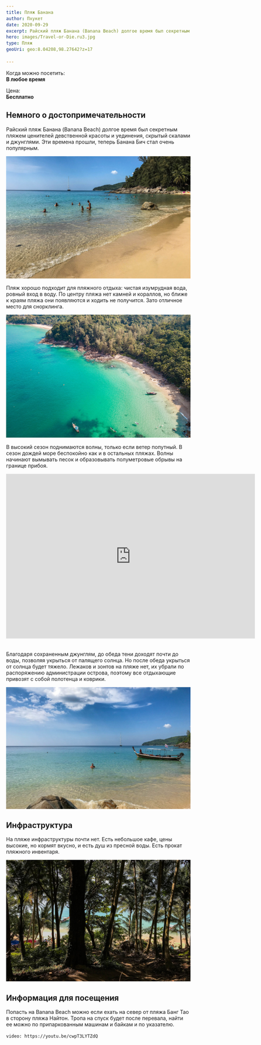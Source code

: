 ```yaml
---
title: Пляж Банана
author: Пхукет
date: 2020-09-29
excerpt: Райский пляж Банана (Banana Beach) долгое время был секретным пляжем ценителей девственной красоты и уединения, скрытый скалами и джунглями.
hero: images/Travel-or-Die.ru3.jpg
type: Пляж
geoUri: geo:8.04208,98.27642?z=17

---
```

Когда можно посетить:  
**В любое время**

Цена:  
**Бесплатно**

## Немного о достопримечательности
Райский пляж Банана (Banana Beach) долгое время был секретным пляжем ценителей девственной красоты и уединения, скрытый скалами и джунглями. Эти времена прошли, теперь Банана Бич стал очень популярным.

![Пляж Банана Banana Beach](images/Travel-or-Die.ru2.jpg "Источник Travel-or-Die")

Пляж хорошо подходит для пляжного отдыха: чистая изумрудная вода, ровный вход в воду. По центру пляжа нет камней и кораллов, но ближе к краям пляжа они появляются и ходить не получится. Зато отличное место для снорклинга.

![Пляж Банана Banana Beach](images/Travel-or-Die.ru.jpg "Источник Travel-or-Die")

В высокий сезон поднимаются волны, только если ветер попутный. В сезон дождей море беспокойно как и в остальных пляжах. Волны начинают вымывать песок и образовывать полуметровые обрывы на границе прибоя.

<iframe src="https://www.google.com/maps/embed?pb=!4v1607151417176!6m8!1m7!1sCAoSK0FGMVFpcE0tU3Y3TVBSekhueFlnbHBNcm5xRW4yY3NyNTlLODB3LXBGX0U.!2m2!1d8.0418057!2d98.2764706!3f281.3291815878809!4f1.7324882331119795!5f0.7820865974627469" width="680" height="450" frameborder="0" style="border:0;" allowfullscreen="" aria-hidden="false" tabindex="0"></iframe>
<br></br>


Благодаря сохраненным джунглям, до обеда тени доходят почти до воды, позволяя укрыться от палящего солнца. Но после обеда укрыться от солнца будет тяжело. Лежаков и зонтов на пляже нет, их убрали по распоряжению администрации острова, поэтому все отдыхающие привозят с собой полотенца и коврики.

![Пляж Банана Banana Beach](images/Travel-or-Die.ru5.jpg "Источник Travel-or-Die")

## Инфраструктура 
На пляже инфраструктуры почти нет. Есть небольшое кафе, цены высокие, но кормят вкусно, и есть душ из пресной воды. Есть прокат пляжного инвентаря.

![Пляж Банана Banana Beach](images/Travel-or-Die.ru4.jpg "Источник Travel-or-Die")
 
## Информация для посещения
Попасть на Banana Beach можно если ехать на север от пляжа Банг Тао в сторону пляжа Найтон. Тропа на спуск будет после перевала, найти ее можно по припаркованным машинам и байкам и по указателю. 

`video: https://youtu.be/cwpT3LYTZdQ`